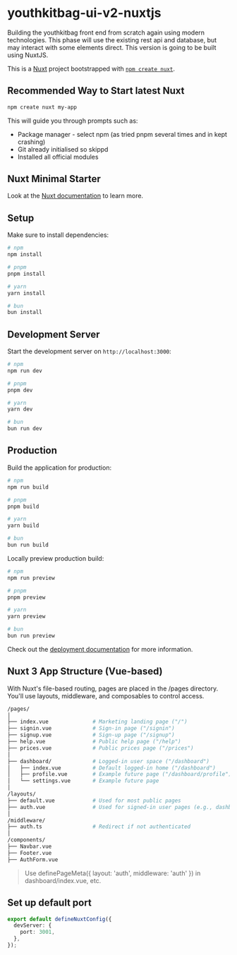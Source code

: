 # youthkitbag-ui-v2-nuxtjs

Building the youthkitbag front end from scratch again using modern technologies. This phase will use the existing rest api and database, but may interact with some elements direct. This version is going to be built using NuxtJS.

This is a [Nuxt](https://nuxt.com) project bootstrapped with [`npm create nuxt`](https://nuxt.com/docs/getting-started/installation).

## Recommended Way to Start latest Nuxt

```bash
npm create nuxt my-app
```

This will guide you through prompts such as:

- Package manager - select npm (as tried pnpm several times and in kept crashing)
- Git already initialised so skippd
- Installed all official modules

## Nuxt Minimal Starter

Look at the [Nuxt documentation](https://nuxt.com/docs/getting-started/introduction) to learn more.

## Setup

Make sure to install dependencies:

```bash
# npm
npm install

# pnpm
pnpm install

# yarn
yarn install

# bun
bun install
```

## Development Server

Start the development server on `http://localhost:3000`:

```bash
# npm
npm run dev

# pnpm
pnpm dev

# yarn
yarn dev

# bun
bun run dev
```

## Production

Build the application for production:

```bash
# npm
npm run build

# pnpm
pnpm build

# yarn
yarn build

# bun
bun run build
```

Locally preview production build:

```bash
# npm
npm run preview

# pnpm
pnpm preview

# yarn
yarn preview

# bun
bun run preview
```

Check out the [deployment documentation](https://nuxt.com/docs/getting-started/deployment) for more information.

## Nuxt 3 App Structure (Vue-based)

With Nuxt's file-based routing, pages are placed in the /pages directory. You'll use layouts, middleware, and composables to control access.

```bash
/pages/
│
├── index.vue              # Marketing landing page ("/")
├── signin.vue             # Sign-in page ("/signin")
├── signup.vue             # Sign-up page ("/signup")
├── help.vue               # Public help page ("/help")
├── prices.vue             # Public prices page ("/prices")
│
├── dashboard/             # Logged-in user space ("/dashboard")
│   ├── index.vue          # Default logged-in home ("/dashboard")
│   ├── profile.vue        # Example future page ("/dashboard/profile")
│   └── settings.vue       # Example future page
│
/layouts/
├── default.vue            # Used for most public pages
├── auth.vue               # Used for signed-in user pages (e.g., dashboard)
│
/middleware/
├── auth.ts                # Redirect if not authenticated
│
/components/
├── Navbar.vue
├── Footer.vue
├── AuthForm.vue
```

> Use definePageMeta({ layout: 'auth', middleware: 'auth' }) in dashboard/index.vue, etc.

## Set up default port

```ts
export default defineNuxtConfig({
  devServer: {
    port: 3001,
  },
});
```
